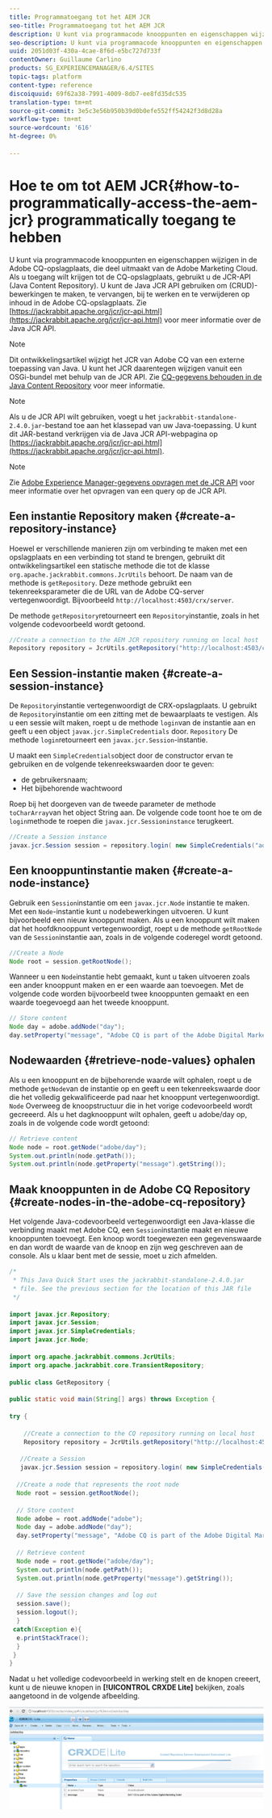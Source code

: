 ```yaml
---
title: Programmatoegang tot het AEM JCR
seo-title: Programmatoegang tot het AEM JCR
description: U kunt via programmacode knooppunten en eigenschappen wijzigen die zich bevinden in de AEM opslagplaats, die deel uitmaakt van de Adobe Marketing Cloud
seo-description: U kunt via programmacode knooppunten en eigenschappen wijzigen die zich bevinden in de AEM opslagplaats, die deel uitmaakt van de Adobe Marketing Cloud
uuid: 2051d03f-430a-4cae-8f6d-e5bc727d733f
contentOwner: Guillaume Carlino
products: SG_EXPERIENCEMANAGER/6.4/SITES
topic-tags: platform
content-type: reference
discoiquuid: 69f62a38-7991-4009-8db7-ee8fd35dc535
translation-type: tm+mt
source-git-commit: 3e5c3e56b950b39d0b0efe552ff54242f3d8d28a
workflow-type: tm+mt
source-wordcount: '616'
ht-degree: 0%

---
```



# Hoe te om tot AEM JCR{#how-to-programmatically-access-the-aem-jcr} programmatically toegang te hebben

U kunt via programmacode knooppunten en eigenschappen wijzigen in de Adobe CQ-opslagplaats, die deel uitmaakt van de Adobe Marketing Cloud. Als u toegang wilt krijgen tot de CQ-opslagplaats, gebruikt u de JCR-API (Java Content Repository). U kunt de Java JCR API gebruiken om (CRUD)-bewerkingen te maken, te vervangen, bij te werken en te verwijderen op inhoud in de Adobe CQ-opslagplaats. Zie [https://jackrabbit.apache.org/jcr/jcr-api.html](https://jackrabbit.apache.org/jcr/jcr-api.html) voor meer informatie over de Java JCR API.

>[!NOTE]
>
>Dit ontwikkelingsartikel wijzigt het JCR van Adobe CQ van een externe toepassing van Java. U kunt het JCR daarentegen wijzigen vanuit een OSGi-bundel met behulp van de JCR API. Zie [CQ-gegevens behouden in de Java Content Repository](https://helpx.adobe.com/experience-manager/using/persisting-cq-data-java-content1.html) voor meer informatie.

>[!NOTE]
>
>Als u de JCR API wilt gebruiken, voegt u het `jackrabbit-standalone-2.4.0.jar`-bestand toe aan het klassepad van uw Java-toepassing. U kunt dit JAR-bestand verkrijgen via de Java JCR API-webpagina op [https://jackrabbit.apache.org/jcr/jcr-api.html](https://jackrabbit.apache.org/jcr/jcr-api.html).

>[!NOTE]
>
>Zie [Adobe Experience Manager-gegevens opvragen met de JCR API](https://helpx.adobe.com/experience-manager/using/querying-experience-manager-data-using1.html) voor meer informatie over het opvragen van een query op de JCR API.

## Een instantie Repository maken {#create-a-repository-instance}

Hoewel er verschillende manieren zijn om verbinding te maken met een opslagplaats en een verbinding tot stand te brengen, gebruikt dit ontwikkelingsartikel een statische methode die tot de klasse `org.apache.jackrabbit.commons.JcrUtils` behoort. De naam van de methode is `getRepository`. Deze methode gebruikt een tekenreeksparameter die de URL van de Adobe CQ-server vertegenwoordigt. Bijvoorbeeld `http://localhost:4503/crx/server`.

De methode `getRepository`retourneert een `Repository`instantie, zoals in het volgende codevoorbeeld wordt getoond.

```java
//Create a connection to the AEM JCR repository running on local host
Repository repository = JcrUtils.getRepository("http://localhost:4503/crx/server");
```

## Een Session-instantie maken {#create-a-session-instance}

De `Repository`instantie vertegenwoordigt de CRX-opslagplaats. U gebruikt de `Repository`instantie om een zitting met de bewaarplaats te vestigen. Als u een sessie wilt maken, roept u de methode `login`van de instantie aan en geeft u een object `javax.jcr.SimpleCredentials` door. `Repository` De methode `login`retourneert een `javax.jcr.Session`-instantie.

U maakt een `SimpleCredentials`object door de constructor ervan te gebruiken en de volgende tekenreekswaarden door te geven:

* de gebruikersnaam;
* Het bijbehorende wachtwoord

Roep bij het doorgeven van de tweede parameter de methode `toCharArray`van het object String aan. De volgende code toont hoe te om de `login`methode te roepen die `javax.jcr.Sessioninstance` terugkeert.

```java
//Create a Session instance
javax.jcr.Session session = repository.login( new SimpleCredentials("admin", "admin".toCharArray()));
```

## Een knooppuntinstantie maken {#create-a-node-instance}

Gebruik een `Session`instantie om een `javax.jcr.Node` instantie te maken. Met een `Node`-instantie kunt u nodebewerkingen uitvoeren. U kunt bijvoorbeeld een nieuw knooppunt maken. Als u een knooppunt wilt maken dat het hoofdknooppunt vertegenwoordigt, roept u de methode `getRootNode` van de `Session`instantie aan, zoals in de volgende coderegel wordt getoond.

```java
//Create a Node
Node root = session.getRootNode();
```

Wanneer u een `Node`instantie hebt gemaakt, kunt u taken uitvoeren zoals een ander knooppunt maken en er een waarde aan toevoegen. Met de volgende code worden bijvoorbeeld twee knooppunten gemaakt en een waarde toegevoegd aan het tweede knooppunt.

```java
// Store content 
Node day = adobe.addNode("day");
day.setProperty("message", "Adobe CQ is part of the Adobe Digital Marketing Suite!");
```

## Nodewaarden {#retrieve-node-values} ophalen

Als u een knooppunt en de bijbehorende waarde wilt ophalen, roept u de methode `getNode`van de instantie op en geeft u een tekenreekswaarde door die het volledig gekwalificeerde pad naar het knooppunt vertegenwoordigt. `Node` Overweeg de knoopstructuur die in het vorige codevoorbeeld wordt gecreeerd. Als u het dagknooppunt wilt ophalen, geeft u adobe/day op, zoals in de volgende code wordt getoond:

```java
// Retrieve content
Node node = root.getNode("adobe/day");
System.out.println(node.getPath());
System.out.println(node.getProperty("message").getString());
```

## Maak knooppunten in de Adobe CQ Repository {#create-nodes-in-the-adobe-cq-repository}

Het volgende Java-codevoorbeeld vertegenwoordigt een Java-klasse die verbinding maakt met Adobe CQ, een `Session`instantie maakt en nieuwe knooppunten toevoegt. Een knoop wordt toegewezen een gegevenswaarde en dan wordt de waarde van de knoop en zijn weg geschreven aan de console. Als u klaar bent met de sessie, moet u zich afmelden.

```java
/*
 * This Java Quick Start uses the jackrabbit-standalone-2.4.0.jar
 * file. See the previous section for the location of this JAR file
 */
 
import javax.jcr.Repository; 
import javax.jcr.Session; 
import javax.jcr.SimpleCredentials; 
import javax.jcr.Node; 
 
import org.apache.jackrabbit.commons.JcrUtils;
import org.apache.jackrabbit.core.TransientRepository;

public class GetRepository {

public static void main(String[] args) throws Exception { 
 
try { 
 
    //Create a connection to the CQ repository running on local host 
    Repository repository = JcrUtils.getRepository("http://localhost:4503/crx/server");
   
   //Create a Session
   javax.jcr.Session session = repository.login( new SimpleCredentials("admin", "admin".toCharArray())); 
 
  //Create a node that represents the root node
  Node root = session.getRootNode(); 
 
  // Store content 
  Node adobe = root.addNode("adobe"); 
  Node day = adobe.addNode("day"); 
  day.setProperty("message", "Adobe CQ is part of the Adobe Digital Marketing Suite!");

  // Retrieve content 
  Node node = root.getNode("adobe/day"); 
  System.out.println(node.getPath()); 
  System.out.println(node.getProperty("message").getString()); 
 
  // Save the session changes and log out
  session.save(); 
  session.logout();
  }
 catch(Exception e){
  e.printStackTrace();
  }
 } 
}
```

Nadat u het volledige codevoorbeeld in werking stelt en de knopen creeert, kunt u de nieuwe knopen in **[!UICONTROL CRXDE Lite]** bekijken, zoals aangetoond in de volgende afbeelding.

![chlimage_1-68](assets/chlimage_1-68.png)


